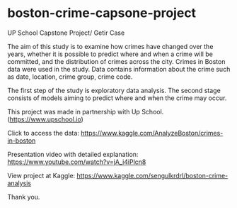 # boston-crime-capsone-project
UP School Capstone Project/ Getir Case


The aim of this study is to examine how crimes have changed over the years, whether it is possible to predict where and when a crime will be committed, and the distribution of crimes across the city. Crimes in Boston data were used in the study. Data contains information about the crime such as date, location, crime group, crime code.

The first step of the study is exploratory data analysis. The second stage consists of models aiming to predict where and when the crime may occur.

This project was made in partnership with Up School. (https://www.upschool.io) 

Click to access the data: https://www.kaggle.com/AnalyzeBoston/crimes-in-boston

Presentation video with detailed explanation: https://www.youtube.com/watch?v=jA_i4iPlcn8 

View project at Kaggle: https://www.kaggle.com/sengulkrdrl/boston-crime-analysis

Thank you. 
